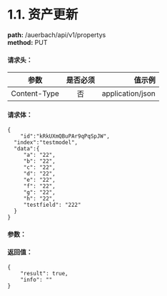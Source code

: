 # 1.1. 资产更新
**path:** /auerbach/api/v1/propertys    
**method:** PUT
#### 请求头：
| 参数        | 是否必须           | 值示例  |
| ------------- |:-------------:| -----:|
| Content-Type      | 否 | application/json |
#### 请求体：
```
{
    "id":"kRkUXmQBuPAr9qPqSpJW",
  "index":"testmodel",
  "data":{
     "a": "22",
     "b": "22",
     "c": "22",
     "d": "22",
     "e": "22",
     "f": "22",
     "g": "22",
     "h": "22",
     "testfield": "222"
  }
}
```
#### 参数：
#### 返回值：
```
{
    "result": true,
    "info": ""
}
```